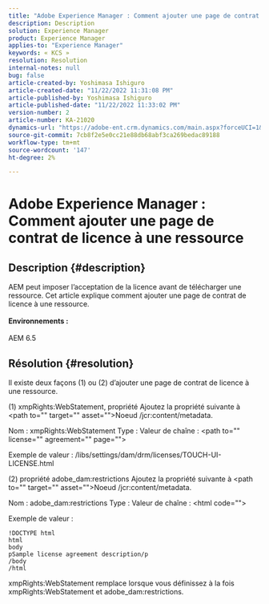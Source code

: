 ```yaml
---
title: "Adobe Experience Manager : Comment ajouter une page de contrat de licence à une ressource"
description: Description
solution: Experience Manager
product: Experience Manager
applies-to: "Experience Manager"
keywords: « KCS »
resolution: Resolution
internal-notes: null
bug: false
article-created-by: Yoshimasa Ishiguro
article-created-date: "11/22/2022 11:31:08 PM"
article-published-by: Yoshimasa Ishiguro
article-published-date: "11/22/2022 11:33:02 PM"
version-number: 2
article-number: KA-21020
dynamics-url: "https://adobe-ent.crm.dynamics.com/main.aspx?forceUCI=1&pagetype=entityrecord&etn=knowledgearticle&id=b97a08ba-bd6a-ed11-9561-6045bd006a22"
source-git-commit: 7cb8f2e5e0cc21e88db68abf3ca269bedac89188
workflow-type: tm+mt
source-wordcount: '147'
ht-degree: 2%

---
```


# Adobe Experience Manager : Comment ajouter une page de contrat de licence à une ressource

## Description {#description}

AEM peut imposer l’acceptation de la licence avant de télécharger une ressource. Cet article explique comment ajouter une page de contrat de licence à une ressource.<br><br><b>Environnements :</b><br><br>AEM 6.5

## Résolution {#resolution}


Il existe deux façons (1) ou (2) d’ajouter une page de contrat de licence à une ressource.

(1) xmpRights:WebStatement, propriété Ajoutez la propriété suivante à &lt;path to=&quot;&quot; target=&quot;&quot; asset=&quot;&quot;>Noeud /jcr:content/metadata.

Nom : xmpRights:WebStatement Type : Valeur de chaîne : &lt;path to=&quot;&quot; license=&quot;&quot; agreement=&quot;&quot; page=&quot;&quot;>

Exemple de valeur : /libs/settings/dam/drm/licenses/TOUCH-UI-LICENSE.html

(2) propriété adobe_dam:restrictions Ajoutez la propriété suivante à &lt;path to=&quot;&quot; target=&quot;&quot; asset=&quot;&quot;>Noeud /jcr:content/metadata.

Nom : adobe_dam:restrictions Type : Valeur de chaîne : &lt;html code=&quot;&quot;>

Exemple de valeur :






```
!DOCTYPE html
html
body
pSample license agreement description/p
/body
/html
```




xmpRights:WebStatement remplace lorsque vous définissez à la fois xmpRights:WebStatement et adobe_dam:restrictions.
